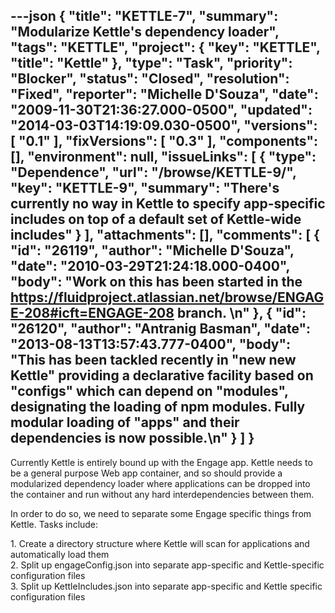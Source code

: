 ---json
{
  "title": "KETTLE-7",
  "summary": "Modularize Kettle's dependency loader",
  "tags": "KETTLE",
  "project": {
    "key": "KETTLE",
    "title": "Kettle"
  },
  "type": "Task",
  "priority": "Blocker",
  "status": "Closed",
  "resolution": "Fixed",
  "reporter": "Michelle D'Souza",
  "date": "2009-11-30T21:36:27.000-0500",
  "updated": "2014-03-03T14:19:09.030-0500",
  "versions": [
    "0.1"
  ],
  "fixVersions": [
    "0.3"
  ],
  "components": [],
  "environment": null,
  "issueLinks": [
    {
      "type": "Dependence",
      "url": "/browse/KETTLE-9/",
      "key": "KETTLE-9",
      "summary": "There's currently no way in Kettle to specify app-specific includes on top of a default set of Kettle-wide includes"
    }
  ],
  "attachments": [],
  "comments": [
    {
      "id": "26119",
      "author": "Michelle D'Souza",
      "date": "2010-03-29T21:24:18.000-0400",
      "body": "Work on this has been started in the <https://fluidproject.atlassian.net/browse/ENGAGE-208#icft=ENGAGE-208> branch.&#x20;\n"
    },
    {
      "id": "26120",
      "author": "Antranig Basman",
      "date": "2013-08-13T13:57:43.777-0400",
      "body": "This has been tackled recently in \"new new Kettle\" providing a declarative facility based on \"configs\" which can depend on \"modules\", designating the loading of npm modules. Fully modular loading of \"apps\" and their dependencies is now possible.\n"
    }
  ]
}
---
Currently Kettle is entirely bound up with the Engage app. Kettle needs to be a general purpose Web app container, and so should provide a modularized dependency loader where applications can be dropped into the container and run without any hard interdependencies between them.

In order to do so, we need to separate some Engage specific things from Kettle. Tasks include:

1\. Create a directory structure where Kettle will scan for applications and automatically load them\
2\. Split up engageConfig.json into separate app-specific and Kettle-specific configuration files\
3\. Split up KettleIncludes.json into separate app-specific and Kettle specific configuration files

        